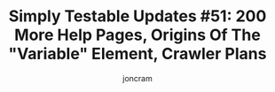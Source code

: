 ---
layout: default
title: "Simply Testable Updates #51: 200 More Help Pages, Origins Of The &quot;Variable&quot; Element, Crawler Plans"
author: joncram
newsletter:
    issue_number: 51st
    url: https://us5.campaign-archive1.com/?u=ac75e33d993d2b502e333ddd0&amp;id=7570430a4c
    closing_sentence: Expect the next newsletter a week from now on August 14.
    highlights:
        - 200 more help pages generated (now 370 in total), covering the top 25 types of HTML validation error
        - Origins of the "Variable" element discovered
        - Crawler Plans
---
